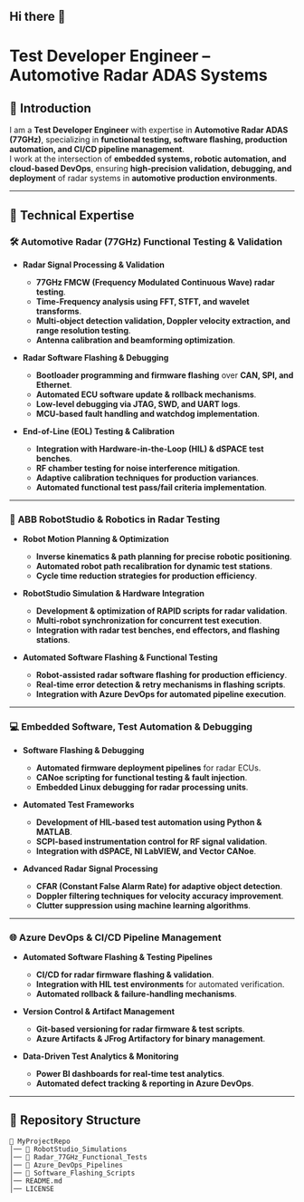 ## Hi there 👋
# **Test Developer Engineer – Automotive Radar ADAS Systems**  

## 🚗 **Introduction**  
I am a **Test Developer Engineer** with expertise in **Automotive Radar ADAS (77GHz)**, specializing in **functional testing, software flashing, production automation, and CI/CD pipeline management**.  
I work at the intersection of **embedded systems, robotic automation, and cloud-based DevOps**, ensuring **high-precision validation, debugging, and deployment** of radar systems in **automotive production environments**.  

---

## 🔹 **Technical Expertise**  

### 🛠 **Automotive Radar (77GHz) Functional Testing & Validation**  
- **Radar Signal Processing & Validation**  
  - **77GHz FMCW (Frequency Modulated Continuous Wave) radar testing**.  
  - **Time-Frequency analysis using FFT, STFT, and wavelet transforms**.  
  - **Multi-object detection validation, Doppler velocity extraction, and range resolution testing**.  
  - **Antenna calibration and beamforming optimization**.  

- **Radar Software Flashing & Debugging**  
  - **Bootloader programming and firmware flashing** over **CAN, SPI, and Ethernet**.  
  - **Automated ECU software update & rollback mechanisms**.  
  - **Low-level debugging via JTAG, SWD, and UART logs**.  
  - **MCU-based fault handling and watchdog implementation**.  

- **End-of-Line (EOL) Testing & Calibration**  
  - **Integration with Hardware-in-the-Loop (HIL) & dSPACE test benches**.  
  - **RF chamber testing for noise interference mitigation**.  
  - **Adaptive calibration techniques for production variances**.  
  - **Automated functional test pass/fail criteria implementation**.  

---

### 🤖 **ABB RobotStudio & Robotics in Radar Testing**  
- **Robot Motion Planning & Optimization**  
  - **Inverse kinematics & path planning for precise robotic positioning**.  
  - **Automated robot path recalibration for dynamic test stations**.  
  - **Cycle time reduction strategies for production efficiency**.  

- **RobotStudio Simulation & Hardware Integration**  
  - **Development & optimization of RAPID scripts for radar validation**.  
  - **Multi-robot synchronization for concurrent test execution**.  
  - **Integration with radar test benches, end effectors, and flashing stations**.  

- **Automated Software Flashing & Functional Testing**  
  - **Robot-assisted radar software flashing for production efficiency**.  
  - **Real-time error detection & retry mechanisms in flashing scripts**.  
  - **Integration with Azure DevOps for automated pipeline execution**.  

---

### 💻 **Embedded Software, Test Automation & Debugging**  
- **Software Flashing & Debugging**  
  - **Automated firmware deployment pipelines** for radar ECUs.  
  - **CANoe scripting for functional testing & fault injection**.  
  - **Embedded Linux debugging for radar processing units**.  

- **Automated Test Frameworks**  
  - **Development of HIL-based test automation using Python & MATLAB**.  
  - **SCPI-based instrumentation control for RF signal validation**.  
  - **Integration with dSPACE, NI LabVIEW, and Vector CANoe**.  

- **Advanced Radar Signal Processing**  
  - **CFAR (Constant False Alarm Rate) for adaptive object detection**.  
  - **Doppler filtering techniques for velocity accuracy improvement**.  
  - **Clutter suppression using machine learning algorithms**.  

---

### 🌐 **Azure DevOps & CI/CD Pipeline Management**  
- **Automated Software Flashing & Testing Pipelines**  
  - **CI/CD for radar firmware flashing & validation**.  
  - **Integration with HIL test environments** for automated verification.  
  - **Automated rollback & failure-handling mechanisms**.  

- **Version Control & Artifact Management**  
  - **Git-based versioning for radar firmware & test scripts**.  
  - **Azure Artifacts & JFrog Artifactory for binary management**.  

- **Data-Driven Test Analytics & Monitoring**  
  - **Power BI dashboards for real-time test analytics**.  
  - **Automated defect tracking & reporting in Azure DevOps**.  

---

## 📂 **Repository Structure**  
```plaintext
📂 MyProjectRepo  
│── 📁 RobotStudio_Simulations  
│── 📁 Radar_77GHz_Functional_Tests  
│── 📁 Azure_DevOps_Pipelines  
│── 📁 Software_Flashing_Scripts  
│── README.md  
│── LICENSE
